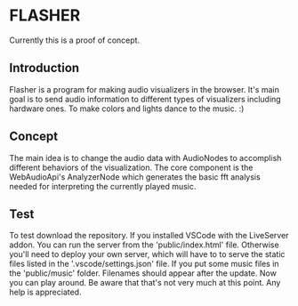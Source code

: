 # FLASHER

Currently this is a proof of concept.

## Introduction
Flasher is a program for making audio visualizers in the browser. It's main goal is to send audio information to different types of visualizers including hardware ones. To make colors and lights dance to the music. :)

## Concept
The main idea is to change the audio data with AudioNodes to accomplish different behaviors of the visualization. The core component is the WebAudioApi's AnalyzerNode which generates the basic fft analysis needed for interpreting the currently played music.

## Test
To test download the repository. If you installed VSCode with the LiveServer addon. You can run the server from the 'public/index.html' file. Otherwise you'll need to deploy your own server, which will have to to serve the static files listed in the '.vscode/settings.json' file.
If you put some music files in the 'public/music' folder. Filenames should appear after the update. Now you can play around. Be aware that that's not very much at this point. Any help is appreciated.
